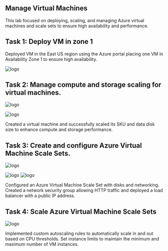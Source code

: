## Manage Virtual Machines

This lab focused on deploying, scaling, and managing Azure virtual machines and scale sets to ensure high availability and performance.

## Task 1: Deploy VM in zone 1

Deployed VM in the East US region using the Azure portal placing one VM in Availability Zone 1 to ensure high availability.

![logo](https://github.com/dy1000/Azure-Administrator-AZ-104-Labs/blob/main/Labs/All-Files/lab8-pic1.png)

## Task 2: Manage compute and storage scaling for virtual machines.

![logo](https://github.com/dy1000/Azure-Administrator-AZ-104-Labs/blob/main/Labs/All-Files/lab8-pic2.png)

![logo](https://github.com/dy1000/Azure-Administrator-AZ-104-Labs/blob/main/Labs/All-Files/lab8-pic3.png)

Created a virtual machine and successfully scaled its SKU and data disk size to enhance compute and storage performance.


## Task 3: Create and configure Azure Virtual Machine Scale Sets.

![logo](https://github.com/dy1000/Azure-Administrator-AZ-104-Labs/blob/main/Labs/All-Files/lab8-pic4.png)

![logo](https://github.com/dy1000/Azure-Administrator-AZ-104-Labs/blob/main/Labs/All-Files/lab8-pic5.png)
![logo](https://github.com/dy1000/Azure-Administrator-AZ-104-Labs/blob/main/Labs/All-Files/lab8-pic6.png)

Configured an Azure Virtual Machine Scale Set with disks and networking. Created a network security group allowing HTTP traffic and deployed a load balancer with a public IP address.

## Task 4: Scale Azure Virtual Machine Scale Sets

![logo](https://github.com/dy1000/Azure-Administrator-AZ-104-Labs/blob/main/Labs/All-Files/lab8-pic7.png)

Implemented custom autoscaling rules to automatically scale in and out based on CPU thresholds. Set instance limits to maintain the minimum and maximum number of VM instances.







